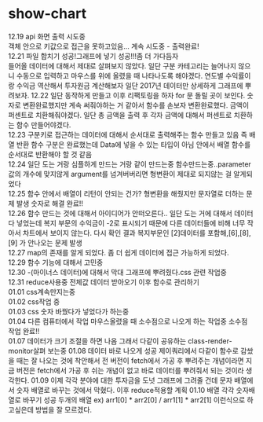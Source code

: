 # show-chart
12.19 api 화면 출력 시도중<br>
객체 안으로 키값으로 접근을 못하고있음...
계속 시도중 - 출력완료!<br>
12.21 파일 합치기 성공!그래프에 넣기 성공!!!좀 더 가다듬자<br>
들어올 데이터에 대해서 제대로 살펴보지 않았다. 일단 구분 카테고리는 늘어나지 않으니 수동으로 입력하고 마우스를 위에 올렸을 때 나타나도록 해야겠다. 연도별 수익률이랑 수익금 역산해서 투자원금 계산해보자 일단 2017년 데이터만 상세하게 그래프에 뿌려보자.
12.22 일단 동작하게 만들고 이후 리팩토링을 하자 for 문 돌릴 곳이 보인다.
숫자로 변환완료했지만 계속 써줘야하는 거 같아서 함수를 손보자
변환완료했다. 금액이 퍼센트로 치환해줘야겠다. 일단 총 금액을 출력 후 각자 금액에 대해서 퍼센트로 치환하는 함수 만들어야겠다.<br>
12.23 구분키로 접근하는 데이터에 대해서 순서대로 출력해주는 함수 만들고 있음 즉 배열 반환 함수 구분은 완료했는데 Data에 넣을 수 있는 타입이 아님 안에서 배열 함수를 순서대로 반환해야 할 것 같음<br>
12.24 일단 도는 거랑 심플하게 만드는 거랑 같이 만드는중 함수만드는중..parameter값의 개수에 맞지않게 argument를 넘겨버버리면 형변환이 제대로 되지않는 걸 알게되었다<br>
12.25 함수 안에서 배열이 리턴이 안되는 건가? 형변환을 해줬지만 문자열로 더하는 문제 발생 숫자로 해결 완료!!<br>
12.26 함수 만드는 것에 대해서 아이디어가 안떠오른다.. 일단 도는 거에 대해서 데이터 다 넣었는데 복지 부문의 수익금이 -2로 표시되기 때문에 다른 데이터들에 비해 너무 작아서 차트에서 보이지 않는다. 다시 확인 결과 복지부문인 [2]데이터를 포함해,[6],[8],[9] 가 안나오는 문제 발생<br>
12.27 map의 존재를 알게 되었다. 좀 더 쉽게 데이터에 접근 가능하게 되었다.<br>
12.29 함수 기능에 대해서 고민중<br>
12.30 -(마이너스 데이터)에 대해서 막대 그래프에 뿌려줬다.css 관련 작업중<br>
12.31 reduce사용중 전체값 데이터 받아오기 이후 함수로 관리하기<br>
01.01 css계속만지는중<br>
01.02 css작업 중<br>
01.03 css 숫자 바꿨다가 넣었다가 하는중<br>
01.04 다른 컴퓨터에서 작업 마우스올렸을 때 소수점으로 나오게 하는 작업중 소수점 작업 완료!!<br>
01.07 데이터가 크기 조절을 하면 나옴 그래서 다같이 공유하는 class-render-monitor살펴 보는중
01.08 데이터 바로 나오게 성공 제이쿼리에서 다같이 함수로 감쌌을 때는 잘 나오는 것에 착안해서 전 버전이 fetch에서 가공 후 뿌려주는 개념이라면 지금 버전은 fetch에서 가공 후 쉬는 개념이 없고 바로 데이터를 뿌려줘서 되는 것이라 생각한다.
01.09 이제 각각 분야에 대한 투자금을 도넛 그래프에 그려줄 건데 문자 배열에서 숫자 배열로 바꾸는 것에서 막혔다. 이후 reduce적용할 계획
01.10 배열 각각 숫자배열로 바꾸기 성공 두개의 배열 ex) arr1[0] * arr2[0] / arr1[1] * arr2[1] 이런식으로 하고싶은데 방법을 잘 모르겠다.
